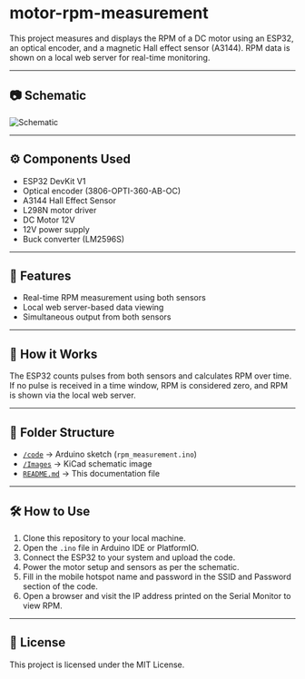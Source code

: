 # motor-rpm-measurement
This project measures and displays the RPM of a DC motor using an ESP32, an optical encoder, and a magnetic Hall effect sensor (A3144). RPM data is shown on a local web server for real-time monitoring.

---

## 📷 Schematic

![Schematic](Images/kicad_schematic.png)

---

## ⚙️ Components Used
- ESP32 DevKit V1
- Optical encoder (3806-OPTI-360-AB-OC)
- A3144 Hall Effect Sensor
- L298N motor driver
- DC Motor 12V
- 12V power supply
- Buck converter (LM2596S)

---

## 🚀 Features
- Real-time RPM measurement using both sensors
- Local web server-based data viewing
- Simultaneous output from both sensors

---

## 🧠 How it Works
The ESP32 counts pulses from both sensors and calculates RPM over time. If no pulse is received in a time window, RPM is considered zero, and RPM is shown via the local web server.

---

## 📁 Folder Structure

- [`/code`](./code) → Arduino sketch (`rpm_measurement.ino`)
- [`/Images`](./Images) → KiCad schematic image
- [`README.md`](./README.md) → This documentation file


---

## 🛠️ How to Use
1. Clone this repository to your local machine.
2. Open the `.ino` file in Arduino IDE or PlatformIO.
3. Connect the ESP32 to your system and upload the code.
4. Power the motor setup and sensors as per the schematic.
5. Fill in the mobile hotspot name and password in the SSID and Password section of the code.
6. Open a browser and visit the IP address printed on the Serial Monitor to view RPM.

---

## 📎 License
This project is licensed under the MIT License.

